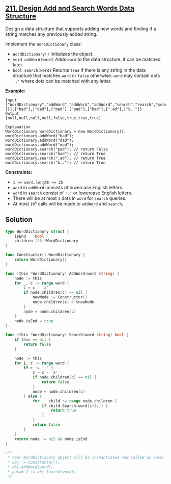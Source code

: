 ## [211. Design Add and Search Words Data Structure](https://leetcode.com/problems/design-add-and-search-words-data-structure/)


Design a data structure that supports adding new words and finding if a string matches any previously added string.

Implement the `WordDictionary` class:

*   `WordDictionary()` Initializes the object.
*   `void addWord(word)` Adds `word` to the data structure, it can be matched later.
*   `bool search(word)` Returns `true` if there is any string in the data structure that matches `word` or `false` otherwise. `word` may contain dots `'.'` where dots can be matched with any letter.

**Example:**

```
Input
["WordDictionary","addWord","addWord","addWord","search","search","search","search"]
[[],["bad"],["dad"],["mad"],["pad"],["bad"],[".ad"],["b.."]]
Output
[null,null,null,null,false,true,true,true]

Explanation
WordDictionary wordDictionary = new WordDictionary();
wordDictionary.addWord("bad");
wordDictionary.addWord("dad");
wordDictionary.addWord("mad");
wordDictionary.search("pad"); // return False
wordDictionary.search("bad"); // return True
wordDictionary.search(".ad"); // return True
wordDictionary.search("b.."); // return True
```

**Constraints:**

*   `1 <= word.length <= 25`
*   `word` in `addWord` consists of lowercase English letters.
*   `word` in `search` consist of `'.'` or lowercase English letters.
*   There will be at most `3` dots in `word` for `search` queries.
*   At most <code>10<sup>4</sup></code> calls will be made to `addWord` and `search`.



## Solution

```go
type WordDictionary struct {
    isEnd    bool
    children [26]*WordDictionary
}

func Constructor() WordDictionary {
    return WordDictionary{}
}

func (this *WordDictionary) AddWord(word string) {
    node := this
    for _, c := range word {
        c = c - 'a'
        if node.children[c] == nil {
            newNode := Constructor()
            node.children[c] = &newNode
        }
        node = node.children[c]
    }
    node.isEnd = true
}

func (this *WordDictionary) Search(word string) bool {
    if this == nil {
        return false
    }

    node := this
    for i, c := range word {
        if c != '.' {
            c = c - 'a'
            if node.children[c] == nil {
                return false
            }
            node = node.children[c]
        } else {
            for _, child := range node.children {
                if child.Search(word[i+1:]) {
                    return true
                }
            }
            return false
        }
    }
    return node != nil && node.isEnd
}

/**
 * Your WordDictionary object will be instantiated and called as such:
 * obj := Constructor();
 * obj.AddWord(word);
 * param_2 := obj.Search(word);
 */
```